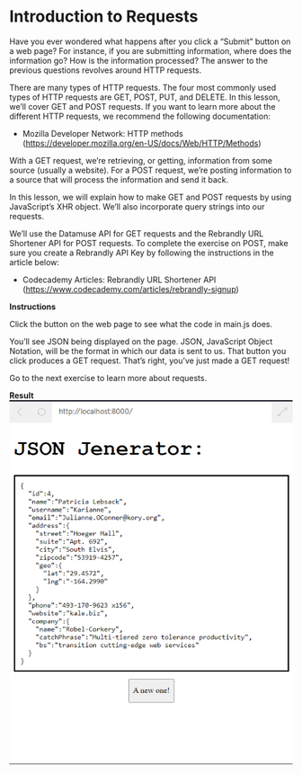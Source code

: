 # Introduction to Requests
Have you ever wondered what happens after you click a “Submit” button on a web page? For instance, if you are submitting information, where does the information go? How is the information processed? The answer to the previous questions revolves around HTTP requests.

There are many types of HTTP requests. The four most commonly used types of HTTP requests are GET, POST, PUT, and DELETE. In this lesson, we’ll cover GET and POST requests. If you want to learn more about the different HTTP requests, we recommend the following documentation:

- Mozilla Developer Network: HTTP methods (https://developer.mozilla.org/en-US/docs/Web/HTTP/Methods)

With a GET request, we’re retrieving, or getting, information from some source (usually a website). For a POST request, we’re posting information to a source that will process the information and send it back.

In this lesson, we will explain how to make GET and POST requests by using JavaScript’s XHR object. We’ll also incorporate query strings into our requests.

We’ll use the Datamuse API for GET requests and the Rebrandly URL Shortener API for POST requests. To complete the exercise on POST, make sure you create a Rebrandly API Key by following the instructions in the article below:

- Codecademy Articles: Rebrandly URL Shortener API (https://www.codecademy.com/articles/rebrandly-signup)

**Instructions**

Click the button on the web page to see what the code in main.js does.

You’ll see JSON being displayed on the page. JSON, JavaScript Object Notation, will be the format in which our data is sent to us. That button you click produces a GET request. That’s right, you’ve just made a GET request!

Go to the next exercise to learn more about requests.

**Result**
![request1_page1](img/codecademy-requests1.png)
